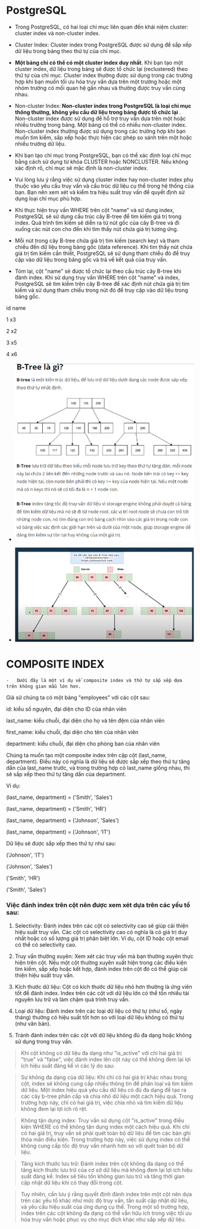 
#  PostgreSQL

  

*  Trong PostgreSQL, có hai loại chỉ mục liên quan đến khái niệm cluster: cluster index và non-cluster index.

  

-  Cluster Index: Cluster index trong PostgreSQL được sử dụng để sắp xếp dữ liệu trong bảng theo thứ tự của chỉ mục.

-  <b>Một bảng chỉ có thể có một cluster index duy nhất</b>. Khi bạn tạo một cluster index, dữ liệu trong bảng sẽ được tổ chức lại (reclustered) theo thứ tự của chỉ mục. Cluster index thường được sử dụng trong các trường hợp khi bạn muốn tối ưu hóa truy vấn dựa trên một trường hoặc một nhóm trường có mối quan hệ gần nhau và thường được truy vấn cùng nhau.

  

-  Non-cluster Index:<b> Non-cluster index trong PostgreSQL là loại chỉ mục thông thường, không yêu cầu dữ liệu trong bảng được tổ chức lại </b>. Non-cluster index được sử dụng để hỗ trợ truy vấn dựa trên một hoặc nhiều trường trong bảng. Một bảng có thể có nhiều non-cluster index. Non-cluster index thường được sử dụng trong các trường hợp khi bạn muốn tìm kiếm, sắp xếp hoặc thực hiện các phép so sánh trên một hoặc nhiều trường dữ liệu.

  

*  Khi bạn tạo chỉ mục trong PostgreSQL, bạn có thể xác định loại chỉ mục bằng cách sử dụng từ khóa CLUSTER hoặc NONCLUSTER. Nếu không xác định rõ, chỉ mục sẽ mặc định là non-cluster index.

  

*  Vui lòng lưu ý rằng việc sử dụng cluster index hay non-cluster index phụ thuộc vào yêu cầu truy vấn và cấu trúc dữ liệu cụ thể trong hệ thống của bạn. Bạn nên xem xét và kiểm tra hiệu suất truy vấn để quyết định sử dụng loại chỉ mục phù hợp.

  
  
  
* Khi thực hiện truy vấn WHERE trên cột "name" và sử dụng index, PostgreSQL sẽ sử dụng cấu trúc cây B-tree để tìm kiếm giá trị trong index. Quá trình tìm kiếm sẽ diễn ra từ nút gốc của cây B-tree và đi xuống các nút con cho đến khi tìm thấy nút chứa giá trị tương ứng.

  

* Mỗi nút trong cây B-tree chứa giá trị tìm kiếm (search key) và tham chiếu đến dữ liệu trong bảng gốc (data reference). Khi tìm thấy nút chứa giá trị tìm kiếm cần thiết, PostgreSQL sẽ sử dụng tham chiếu đó để truy cập vào dữ liệu trong bảng gốc và trả về kết quả của truy vấn.

  

* Tóm lại, cột "name" sẽ được tổ chức lại theo cấu trúc cây B-tree khi đánh index. Khi sử dụng truy vấn WHERE trên cột "name" và index, PostgreSQL sẽ tìm kiếm trên cây B-tree để xác định nút chứa giá trị tìm kiếm và sử dụng tham chiếu trong nút đó để truy cập vào dữ liệu trong bảng gốc.

  
  

id name

1 x3

2 x2

3 x5

4 x6

  

*  ![alt](./b-tree.png)

  

*  ![alt](./b-tree.2.png)

  
  

#  COMPOSITE INDEX

  

	-	Dưới đây là một ví dụ về composite index và thứ tự sắp xếp dựa trên không gian mẫu lớn hơn.

  

Giả sử chúng ta có một bảng "employees" với các cột sau:

  

id: kiểu số nguyên, đại diện cho ID của nhân viên

last_name: kiểu chuỗi, đại diện cho họ và tên đệm của nhân viên

first_name: kiểu chuỗi, đại diện cho tên của nhân viên

department: kiểu chuỗi, đại diện cho phòng ban của nhân viên

Chúng ta muốn tạo một composite index trên cặp cột (last_name, department). Điều này có nghĩa là dữ liệu sẽ được sắp xếp theo thứ tự tăng dần của last_name trước, và trong trường hợp có last_name giống nhau, thì sẽ sắp xếp theo thứ tự tăng dần của department.

  

Ví dụ:

  

(last_name, department) = ('Smith', 'Sales')

(last_name, department) = ('Smith', 'HR')

(last_name, department) = ('Johnson', 'Sales')

(last_name, department) = ('Johnson', 'IT')

Dữ liệu sẽ được sắp xếp theo thứ tự như sau:

  

('Johnson', 'IT')

('Johnson', 'Sales')

('Smith', 'HR')

('Smith', 'Sales')

<h3> Việc đánh index trên cột nên được xem xét dựa trên các yếu tố sau: </h3>

1.  Selectivity: Đánh index trên các cột có selectivity cao sẽ giúp cải thiện hiệu suất truy vấn. Các cột có selectivity cao có nghĩa là có giá trị duy nhất hoặc có số lượng giá trị phân biệt lớn. Ví dụ, cột ID hoặc cột email có thể có selectivity cao.
    
2.  Truy vấn thường xuyên: Xem xét các truy vấn mà bạn thường xuyên thực hiện trên cột. Nếu một cột thường xuyên xuất hiện trong các điều kiện tìm kiếm, sắp xếp hoặc kết hợp, đánh index trên cột đó có thể giúp cải thiện hiệu suất truy vấn.
    
3.  Kích thước dữ liệu: Cột có kích thước dữ liệu nhỏ hơn thường là ứng viên tốt để đánh index. Index trên các cột với dữ liệu lớn có thể tốn nhiều tài nguyên lưu trữ và làm chậm quá trình truy vấn.
    
4.  Loại dữ liệu: Đánh index trên các loại dữ liệu có thứ tự (như số, ngày tháng) thường có hiệu suất tốt hơn so với loại dữ liệu không có thứ tự (như văn bản).
    
5.  Tránh đánh index trên các cột với dữ liệu không đủ đa dạng hoặc không sử dụng trong truy vấn.
>Khi cột không có dữ liệu đa dạng như "is_active" với chỉ hai giá trị "true" và "false", việc đánh index lên cột này có thể không đem lại lợi ích hiệu suất đáng kể vì các lý do sau:

>Sự không đa dạng của dữ liệu: Khi chỉ có hai giá trị khác nhau trong cột, index sẽ không cung cấp nhiều thông tin để phân loại và tìm kiếm dữ liệu. Một index hiệu quả yêu cầu dữ liệu có đủ đa dạng để tạo ra các cây b-tree phân cấp và chia nhỏ dữ liệu một cách hiệu quả. Trong trường hợp này, chỉ có hai giá trị, việc chia nhỏ và tìm kiếm dữ liệu không đem lại lợi ích rõ rệt.
    
> Không tận dụng index: Truy vấn sử dụng cột "is_active" trong điều kiện WHERE có thể không tận dụng index một cách hiệu quả. Khi chỉ có hai giá trị, truy vấn sẽ phải quét toàn bộ dữ liệu để tìm các bản ghi thỏa mãn điều kiện. Trong trường hợp này, việc sử dụng index có thể không cung cấp tốc độ truy vấn nhanh hơn so với quét toàn bộ dữ liệu.
    
> Tăng kích thước lưu trữ: Đánh index trên cột không đa dạng có thể tăng kích thước lưu trữ của cơ sở dữ liệu mà không đem lại lợi ích hiệu suất đáng kể. Index sẽ tiêu tốn không gian lưu trữ và tăng thời gian cập nhật dữ liệu khi có thay đổi trong cột.
    

>Tuy nhiên, cần lưu ý rằng quyết định đánh index trên một cột nên dựa trên các yếu tố khác như mức độ truy vấn, tần suất cập nhật dữ liệu, và yêu cầu hiệu suất của ứng dụng cụ thể. Trong một số trường hợp, index trên các cột không đa dạng có thể vẫn hữu ích trong việc tối ưu hóa truy vấn hoặc phục vụ cho mục đích khác như sắp xếp dữ liệu.
